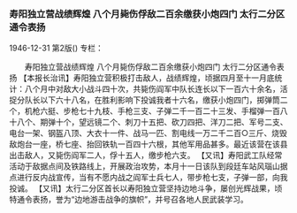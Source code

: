 ### 寿阳独立营战绩辉煌  八个月毙伤俘敌二百余缴获小炮四门  太行二分区通令表扬

1946-12-31
第2版()
专栏：

　　寿阳独立营战绩辉煌
    八个月毙伤俘敌二百余缴获小炮四门
    太行二分区通令表扬
    【本报长治讯】寿阳独立营积极打击敌人，战绩辉煌，顷据四月至十一月底统计：八个月中对敌大小战斗四十次，共毙伤阎军中队长连长以下一百六十余名，活捉分队长以下六十八名，在胜利影响下投诚我者十六名，缴获小炮四门，掷弹筒二个，机枪六挺、步枪七十九枝、手枪三支、子弹二千一百二十三发、手榴弹一百八十八个、期弹十个，望远镜二个、刺刀十五把、砍刀四把、洋刀二把、军号二支、电台一架、钢盔八顶、大衣十一件、战马一匹、割电线一万二千二百○三斤、烧毁敌炮台一座，桥七座、抬回铁轨一百四十六根，其他军用品甚多。最近该营在该县出击敌人，又毙伤阎军二人，俘十五人，缴步枪六支。
    【又讯】寿阳武工队经常活动于敌据点间及铁路线上，开展政治攻势，本月十一日该队到段廷车站风瑙山据点进行反内战宣传，当有不愿内战之阎军士兵七人，带步枪七支，子弹一部，向我投诚。
    【又讯】太行二分区首长以寿阳独立营坚持边地斗争，屡创光辉战果，顷特通令表扬，誉为“边地游击战争的旗帜”，并号召各地人民武装学习。
